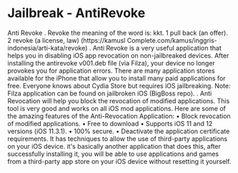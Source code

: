 # Jailbreak - AntiRevoke
Anti Revoke
.
Revoke the meaning of the word is:
kkt. 1 pull back (an offer). 2 revoke (a license, law) (https://kamusl Complete.com/kamus/inggris-indonesia/arti-kata/revoke)
.
Anti Revoke is a very useful application that helps you in disabling iOS app revocation on non-jailbreaked devices. After installing the antirevoke v001.deb file (via Filza), your device no longer provokes you for application errors. There are many application stores available for the iPhone that allow you to install many paid applications for free. Everyone knows about Cydia Store but requires iOS jailbreaking.
Note: Filza application can be found on jailbroken iOS (BigBoss repo).
.
Anti Revocation will help you block the revocation of modified applications. This tool is very good and works on all iOS mod applications. Here are some of the amazing features of the Anti-Revocation Application:
• Block revocation of modified applications.
• Free to download
• Supports iOS 11 and 12 versions (iOS 11.3.1).
• 100% secure.
• Deactivate the application certificate requirements.
It has techniques to allow the use of third-party applications on your iOS device. it's basically another application that does this, after successfully installing it, you will be able to use applications and games from a third-party app store on your iOS device without resetting it yourself.
